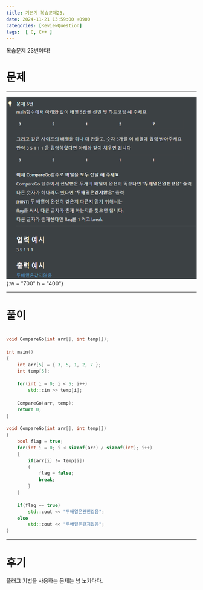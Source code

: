```yaml
---
title: 기본기 복습문제23.
date: 2024-11-21 13:59:00 +0900
categories: [ReviewQuestion]  
tags:  [ C, C++ ]
---
```

복습문제 23번이다!

# 문제   
---------------------------------------
![DeskTop View](/assets/img/ReviewArray15.png){:w = "700" h = "400"}

---------------------------------------

# 풀이

```c++

void CompareGo(int arr[], int temp[]);

int main()
{
    int arr[5] = { 3, 5, 1, 2, 7 };
    int temp[5];

    for(int i = 0; i < 5; i++)
        std::cin >> temp[i];
    
    CompareGo(arr, temp);
    return 0;
}

void CompareGo(int arr[], int temp[])
{
    bool flag = true;
    for(int i = 0; i < sizeof(arr) / sizeof(int); i++)
    {
        if(arr[i] != temp[i])
        {
            flag = false;
            break;
        }
    }

    if(flag == true)
        std::cout << "두배열은완전같음";
    else
        std::cout << "두배열은같지않음";
}
```
---------------------------------------

# 후기

플래그 기법을 사용하는 문제는 넘 노가다다.

